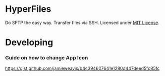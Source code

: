 # HyperFiles

Do SFTP the easy way. Transfer files via SSH.
Licensed under [MIT License](https://github.com/Jaaahn/HyperFiles/blob/master/LICENCE).

# Developing

### Guide on how to change App Icon

https://gist.github.com/jamieweavis/b4c394607641e1280d447deed5fc85fc
